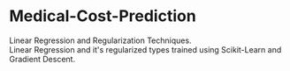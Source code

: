 # Medical-Cost-Prediction
Linear Regression and Regularization Techniques.\
Linear Regression and it's regularized types trained using Scikit-Learn and Gradient Descent.
